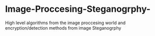 # Image-Proccesing-Steganogrphy-
High level algorithms from the image proccesing world and encryption/detection methods from image Steganogrphy
